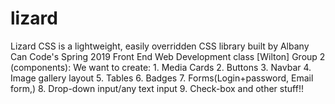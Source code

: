 # lizard
Lizard CSS is a lightweight, easily overridden CSS library built by Albany Can Code's Spring 2019 Front End Web Development class [Wilton]
Group 2 (components): We want to create: 1. Media Cards 2. Buttons 3. Navbar 4. Image gallery layout 5. Tables 6. Badges 7. Forms(Login+password, Email form,)  8. Drop-down input/any text input 9. Check-box and other stuff!!    
